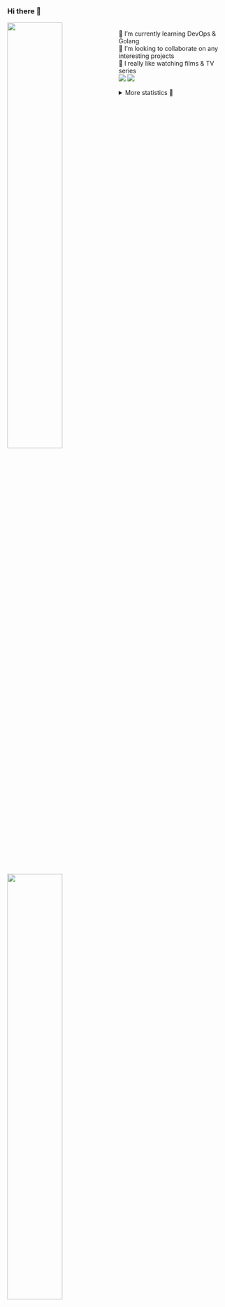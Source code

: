 ### Hi there 👋


[<img align="left" width="50%" src="https://github-readme-stats.vercel.app/api?username=rufusnufus&hide=issues&show_icons=true&count_private=true&theme=transparent&title_color=FF6F40&text_color=FBF9F8&icon_color=F48242&hide_border=true&hide_title=true#gh-dark-mode-only">](https://metrics.lecoq.io/rufusnufus#gh-dark-mode-only)
[<img align="left" width="50%" src="https://github-readme-stats.vercel.app/api?username=rufusnufus&hide=issues&show_icons=true&count_private=true&theme=transparent&title_color=FF6533&text_color=4D4644&icon_color=FF8038&hide_border=true&hide_title=true#gh-light-mode-only">](https://metrics.lecoq.io/rufusnufus#gh-light-mode-only)

<p>
  <br>
  🌱 I’m currently learning DevOps & Golang</br>
  👯 I’m looking to collaborate on any interesting projects</br>
  🎥 I really like watching films & TV series</br>
  <a href="https://linkedin.com/in/rufusnufus"><img src="https://img.shields.io/badge/linkedin-0077B5.svg?style=for-the-badge&logo=linkedin&logoColor=white"/></a>
  <a href="https://t.me/rufusnufus"><img src="https://img.shields.io/badge/-telegram-black?style=for-the-badge&color=blue&logo=telegram"/></a>
</p>

<p text-align="left">
<details>
  <summary>More statistics 👀</summary><br/>

<!--START_SECTION:waka-->
![Code Time](http://img.shields.io/badge/Code%20Time-727%20hrs%2024%20mins-blue)

![Profile Views](http://img.shields.io/badge/Profile%20Views-0-blue)

**I'm an Early 🐤** 

```text
🌞 Morning                16099 commits       ██████░░░░░░░░░░░░░░░░░░░   22.62 % 
🌆 Daytime                41268 commits       ██████████████░░░░░░░░░░░   57.98 % 
🌃 Evening                12426 commits       ████░░░░░░░░░░░░░░░░░░░░░   17.46 % 
🌙 Night                  1389 commits        ░░░░░░░░░░░░░░░░░░░░░░░░░   01.95 % 
```
📅 **I'm Most Productive on Monday** 

```text
Monday                   15264 commits       █████░░░░░░░░░░░░░░░░░░░░   21.44 % 
Tuesday                  13231 commits       █████░░░░░░░░░░░░░░░░░░░░   18.59 % 
Wednesday                14902 commits       █████░░░░░░░░░░░░░░░░░░░░   20.94 % 
Thursday                 13706 commits       █████░░░░░░░░░░░░░░░░░░░░   19.25 % 
Friday                   12045 commits       ████░░░░░░░░░░░░░░░░░░░░░   16.92 % 
Saturday                 1379 commits        ░░░░░░░░░░░░░░░░░░░░░░░░░   01.94 % 
Sunday                   655 commits         ░░░░░░░░░░░░░░░░░░░░░░░░░   00.92 % 
```


📊 **This Week I Spent My Time On** 

```text
💬 Programming Languages: 
HCL                      3 hrs 6 mins        ███████████░░░░░░░░░░░░░░   43.36 % 
Other                    2 hrs 50 mins       ██████████░░░░░░░░░░░░░░░   39.63 % 
Terraform                19 mins             █░░░░░░░░░░░░░░░░░░░░░░░░   04.62 % 
Bash                     18 mins             █░░░░░░░░░░░░░░░░░░░░░░░░   04.25 % 
YAML                     17 mins             █░░░░░░░░░░░░░░░░░░░░░░░░   04.10 % 

🔥 Editors: 
VS Code                  4 hrs 19 mins       ███████████████░░░░░░░░░░   60.39 % 
iTerm2                   2 hrs 50 mins       ██████████░░░░░░░░░░░░░░░   39.61 % 
```

**I Mostly Code in Go** 

```text
Go                       40 repos            █████░░░░░░░░░░░░░░░░░░░░   21.51 % 
Python                   17 repos            ██░░░░░░░░░░░░░░░░░░░░░░░   09.14 % 
Smarty                   12 repos            ██░░░░░░░░░░░░░░░░░░░░░░░   06.45 % 
HCL                      9 repos             █░░░░░░░░░░░░░░░░░░░░░░░░   04.84 % 
Kotlin                   8 repos             █░░░░░░░░░░░░░░░░░░░░░░░░   04.30 % 
```




 Last Updated on 15/03/2024 01:09:13 UTC
<!--END_SECTION:waka-->

</details>
</p>
